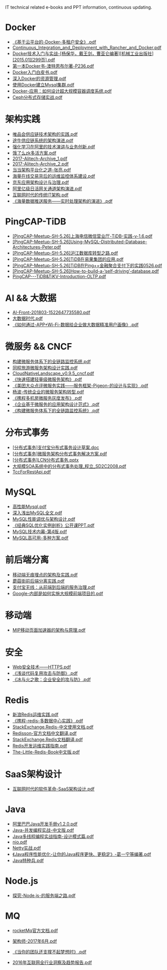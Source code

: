 IT technical related e-books and PPT information, continuous updating.

# Docker
* [《基于云平台的-Docker-多租户安全》.pdf](doc/《基于云平台的-Docker-多租户安全》.pdf)
* [Continuous_Integration_and_Deployment_with_Rancher_and_Docker.pdf](doc/Continuous_Integration_and_Deployment_with_Rancher_and_Docker.pdf)
* [Docker技术入门与实战-[杨保华，戴王剑，曹亚仑编著][机械工业出版社][2015.01][299页].pdf](doc/Docker技术入门与实战-[杨保华，戴王剑，曹亚仑编著][机械工业出版社][2015.01][299页].pdf)
* [第一本Docker书-澳特恩布尔著-P236.pdf](doc/第一本Docker书-澳特恩布尔著-P236.pdf)
* [Docker入门白皮书.pdf](doc/Docker入门白皮书.pdf)
* [深入Docker的资源管理.pdf](doc/深入Docker的资源管理.pdf)
* [使用Docker建立Mysql集群.pdf](doc/使用Docker建立Mysql集群.pdf)
* [Docker-应用：如何设计超大规模容器调度系统.pdf](doc/Docker-应用：如何设计超大规模容器调度系统.pdf)
* [Ceph分布式存储实战.pdf](doc/Ceph分布式存储实战.pdf)

# 架构实践
* [唯品会供应链技术架构的实践.pdf](doc/唯品会供应链技术架构的实践.pdf)
* [途牛供应链系统的架构演进.pdf](doc/途牛供应链系统的架构演进.pdf)
* [强化学习在阿里的技术演讲与业务创新.pdf](doc/强化学习在阿里的技术演讲与业务创新.pdf)
* [饿了么zk多活方案.pdf](doc/饿了么zk多活方案.pdf)
* [2017-Alitech-Archive_1.pdf](doc/2017-Alitech-Archive_1.pdf)
* [2017-Alitech-Archive_2.pdf](doc/2017-Alitech-Archive_2.pdf)
* [当当架构平台化之道-张亮.pdf](doc/当当架构平台化之道-张亮.pdf)
* [海量在线交易背后的运维监控体系建设.pdf](doc/海量在线交易背后的运维监控体系建设.pdf)
* [京东应用架构设计与治理.pdf](doc/京东应用架构设计与治理.pdf)
* [阿里亿级日活网关通道架构演进.pdf](doc/阿里亿级日活网关通道架构演进.pdf)
* [互联网时代的传统IT架构.pdf](doc/互联网时代的传统IT架构.pdf)
* [《海量数据推送服务——实时处理架构的演进》.pdf](doc/《海量数据推送服务——实时处理架构的演进》.pdf)

# PingCAP-TiDB
* [[PingCAP-Meetup-SH-5.26]上海电信微信营业厅-TiDB-实践-v-1.6.pdf](doc/[PingCAP-Meetup-SH-5.26]上海电信微信营业厅-TiDB-实践-v-1.6.pdf)
* [[PingCAP-Meetup-SH-5.26]Using-MySQL-Distributed-Database-Architectures-Peter.pdf](doc/[PingCAP-Meetup-SH-5.26]Using-MySQL-Distributed-Database-Architectures-Peter.pdf)
* [[PingCAP-Meetup-SH-5.26]沪江数据库转型之路.pdf](doc/[PingCAP-Meetup-SH-5.26]沪江数据库转型之路.pdf)
* [[PingCAP-Meetup-SH-5.26]TiDB在易果集团的应用.pdf](doc/[PingCAP-Meetup-SH-5.26]TiDB在易果集团的应用.pdf)
* [[PingCAP-Meetup-SH-5.26]TiDB在Ping++金融聚合支付下的实践0526.pdf](doc/[PingCAP-Meetup-SH-5.26]TiDB在Ping++金融聚合支付下的实践0526.pdf)
* [[PingCAP-Meetup-SH-5.26]How-to-build-a-‘self-driving’-database.pdf](doc/[PingCAP-Meetup-SH-5.26]How-to-build-a-‘self-driving’-database.pdf)
* [PingCAP---TiDB&TiKV-Introduction-OLTP.pdf](doc/PingCAP---TiDB&TiKV-Introduction-OLTP.pdf)

# AI && 大数据
* [AI-Front-201803-1522647735580.pdf](doc/AI-Front-201803-1522647735580.pdf)
* [大数据时代.pdf](doc/大数据时代.pdf)
* [《如何通过-APP+Wi-Fi-数据给企业做大数据精准用户画像》.pdf](doc/《如何通过-APP+Wi-Fi-数据给企业做大数据精准用户画像》.pdf)

# 微服务 && CNCF
* [构建微服务体系下的全链路监控系统.pdf](doc/构建微服务体系下的全链路监控系统.pdf)
* [同程旅游微服务架构设计实践.pdf](doc/同程旅游微服务架构设计实践.pdf)
* [CloudNativeLandscape_v0.9.5_cncf.pdf](doc/CloudNativeLandscape_v0.9.5_cncf.pdf)
* [《快速搭建轻量级微服务架构》.pdf](doc/《快速搭建轻量级微服务架构》.pdf)
* [《美团大众点评微服务实践——服务框架-Pigeon-的设计与实现》.pdf](doc/《美团大众点评微服务实践——服务框架-Pigeon-的设计与实现》.pdf)
* [杨波-传统企业的微服务架构转型.pdf](doc/杨波-传统企业的微服务架构转型.pdf)
* [《携程多机房微服务灰度发布》.pdf](doc/《携程多机房微服务灰度发布》.pdf)
* [《企业基于微服务的应用架构设计范式》.pdf](doc/《企业基于微服务的应用架构设计范式》.pdf)
* [《构建微服务体系下的全链路监控系统》.pdf](doc/《构建微服务体系下的全链路监控系统》.pdf)

# 分布式事务
* [[分布式事务]支付宝分布式事务设计草案.doc](doc/[[分布式事务]]支付宝分布式事务设计草案.doc)
* [[分布式事务]微服务架构分布式事务解决方案.pdf](doc/[[分布式事务]]微服务架构分布式事务解决方案.pdf)
* [[分布式事务]LCN分布式事务.pptx](doc/[分布式事务]LCN分布式事务.pptx)
* [大规模SOA系统中的分布式事务处理_程立_SD2C2008.pdf](doc/大规模SOA系统中的分布式事务处理_程立_SD2C2008.pdf)
* [TccForRestApi.pdf](doc/TccForRestApi.pdf)

# MySQL
* [高性能Mysql.pdf](doc/高性能Mysql.pdf)
* [深入浅出MySQL全文.pdf](doc/深入浅出MySQL全文.pdf)
* [MySQL性能调优与架构设计.pdf](doc/MySQL性能调优与架构设计.pdf)
* [《经典SQL优化实例剖析》公开课PPT.pdf](doc/《经典SQL优化实例剖析》公开课PPT.pdf)
* [MySQL技术内幕-第4版.pdf](doc/MySQL技术内幕-第4版.pdf)
* [MySQL高可用-多种方案.pdf](doc/MySQL高可用-多种方案.pdf)

# 前后端分离
* [移动端无痕埋点的架构及实践.pdf](doc/移动端无痕埋点的架构及实践.pdf)
* [蘑菇街前后端分离实践.pdf](doc/蘑菇街前后端分离实践.pdf)
* [支付宝无线：从前端到后端的服务治理.pdf](doc/支付宝无线：从前端到后端的服务治理.pdf)
* [Google-内部是如何实施大规模前端项目的.pdf](doc/Google-内部是如何实施大规模前端项目的.pdf)

# 移动端
* [MIP移动页面加速器的架构与原理.pdf](doc/MIP移动页面加速器的架构与原理.pdf)

# 安全
* [Web安全技术——HTTPS.pdf](doc/Web安全技术——HTTPS.pdf)
* [《浅谈代码复用攻击与防御》.pdf](doc/《浅谈代码复用攻击与防御》.pdf)
* [《冰与火之歌：企业安全的攻与防》.pdf](doc/《冰与火之歌：企业安全的攻与防》.pdf)

# Redis
* [新浪Redis运维实践.pdf](doc/新浪Redis运维实践.pdf)
* [《携程-redis-多数据中心实践》.pdf](doc/《携程-redis-多数据中心实践》.pdf)
* [StackExchange.Redis-中文使用文档.pdf](doc/StackExchange.Redis-中文使用文档.pdf)
* [Redisson-官方文档中文翻译.pdf](doc/Redisson-官方文档中文翻译.pdf)
* [StackExchange.Redis文档翻译.pdf](doc/StackExchange.Redis文档翻译.pdf)
* [Redis开发运维实践指南.pdf](doc/Redis开发运维实践指南.pdf)
* [The-Little-Redis-Book中文版.pdf](doc/The-Little-Redis-Book中文版.pdf)

# SaaS架构设计
* [互联网时代的软件革命-SaaS架构设计.pdf](doc/互联网时代的软件革命-SaaS架构设计.pdf)

# Java
* [阿里巴巴Java开发手册v1.2.0.pdf](doc/阿里巴巴Java开发手册v1.2.0.pdf)
* [Java-并发编程实战-中文版.pdf](doc/Java-并发编程实战-中文版.pdf)
* [Java多线程编程实战指南-设计模式篇.pdf](doc/Java多线程编程实战指南-设计模式篇.pdf)
* [nio.pdf](doc/nio.pdf)
* [Netty实战.pdf](doc/Netty实战.pdf)
* [《Java程序性能优化-让你的Java程序更快、更稳定》-葛一宁等编著.pdf](doc/《Java程序性能优化-让你的Java程序更快、更稳定》-葛一宁等编著.pdf)
* [Java特种兵.pdf](doc/Java特种兵.pdf)

# Node.js
* [探究-Node.js-的服务端之路.pdf](doc/探究-Node.js-的服务端之路.pdf)

# MQ
* [rocketMq官方文档.pdf](doc/rocketMq官方文档.pdf)

* [架构师-2017年6月.pdf](doc/架构师-2017年6月.pdf)
* [《当你的团队还支撑不起梦想时》.pdf](doc/《当你的团队还支撑不起梦想时》.pdf)
* [2016年互联网全行业洞察及趋势报告.pdf](doc/2016年互联网全行业洞察及趋势报告.pdf)

